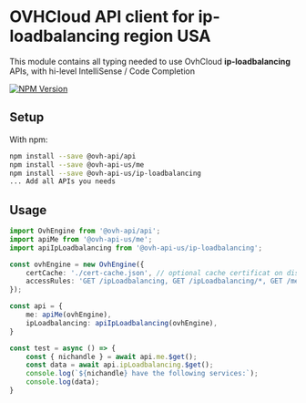 # OVHCloud API client for **ip-loadbalancing** region USA

This module contains all typing needed to use OvhCloud **ip-loadbalancing** APIs, with hi-level IntelliSense / Code Completion

[![NPM Version](https://img.shields.io/npm/v/@ovh-api-us/ip-loadbalancing.svg?style=flat)](https://www.npmjs.org/package/@ovh-api-us/ip-loadbalancing)

## Setup

With npm:

```bash
npm install --save @ovh-api/api
npm install --save @ovh-api-us/me
npm install --save @ovh-api-us/ip-loadbalancing
... Add all APIs you needs
```

## Usage

```typescript
import OvhEngine from '@ovh-api/api';
import apiMe from '@ovh-api-us/me';
import apiIpLoadbalancing from '@ovh-api-us/ip-loadbalancing';

const ovhEngine = new OvhEngine({ 
    certCache: './cert-cache.json', // optional cache certificat on disk.
    accessRules: 'GET /ipLoadbalancing, GET /ipLoadbalancing/*, GET /me', // optional limit the requested privileges.
});

const api = {
    me: apiMe(ovhEngine),
    ipLoadbalancing: apiIpLoadbalancing(ovhEngine),
}

const test = async () => {
    const { nichandle } = await api.me.$get();
    const data = await api.ipLoadbalancing.$get();
    console.log(`${nichandle} have the following services:`);
    console.log(data);
}
```

